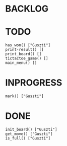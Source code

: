 # BACKLOG

# TODO
    has_won() ["Guszti"]
    print-result() []
    print_board() []
    tictactoe_game() []
    main_menu() []

# INPROGRESS
    mark() ["Guszti"]

# DONE 
    init_board() ["Guszti"]
    get_move() ["Guszti"]
    is_full() ["Guszti"]

